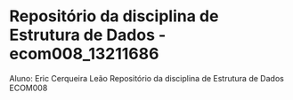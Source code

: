 Repositório da disciplina de Estrutura de Dados - ecom008_13211686
================
Aluno: Eric Cerqueira Leão
Repositório da disciplina de Estrutura de Dados ECOM008
